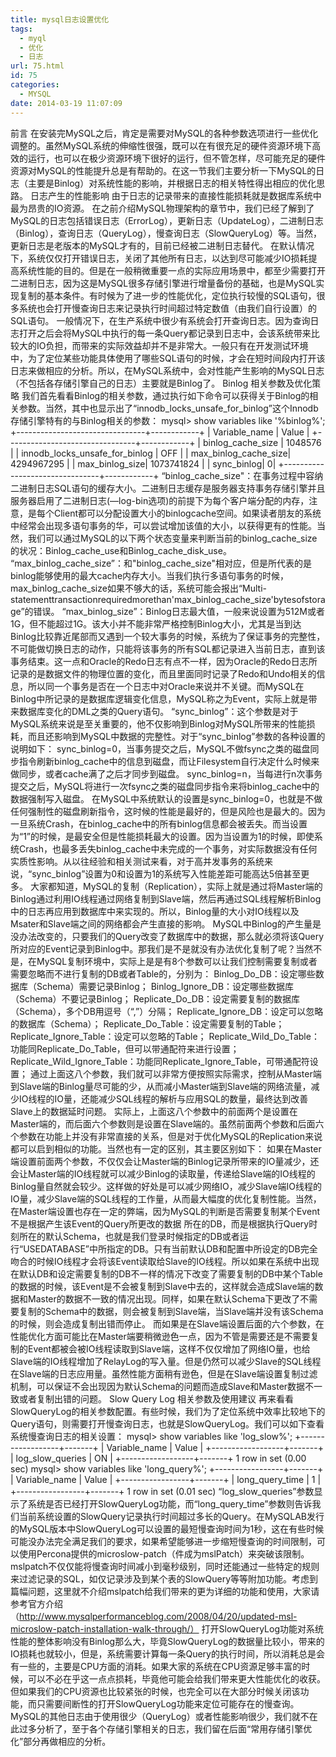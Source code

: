 ```yaml
---
title: mysql日志设置优化
tags:
  - myql
  - 优化
  - 日志
url: 75.html
id: 75
categories:
  - MYSQL
date: 2014-03-19 11:07:09
---
```


前言 在安装完MySQL之后，肯定是需要对MySQL的各种参数选项进行一些优化调整的。虽然MySQL系统的伸缩性很强，既可以在有很充足的硬件资源环境下高效的运行，也可以在极少资源环境下很好的运行，但不管怎样，尽可能充足的硬件资源对MySQL的性能提升总是有帮助的。在这一节我们主要分析一下MySQL的日志（主要是Binlog）对系统性能的影响，并根据日志的相关特性得出相应的优化思路。 日志产生的性能影响 由于日志的记录带来的直接性能损耗就是数据库系统中最为昂贵的IO资源。 在之前介绍MySQL物理架构的章节中，我们已经了解到了MySQL的日志包括错误日志（ErrorLog），更新日志（UpdateLog），二进制日志（Binlog），查询日志（QueryLog），慢查询日志（SlowQueryLog）等。当然，更新日志是老版本的MySQL才有的，目前已经被二进制日志替代。 在默认情况下，系统仅仅打开错误日志，关闭了其他所有日志，以达到尽可能减少IO损耗提高系统性能的目的。但是在一般稍微重要一点的实际应用场景中，都至少需要打开二进制日志，因为这是MySQL很多存储引擎进行增量备份的基础，也是MySQL实现复制的基本条件。有时候为了进一步的性能优化，定位执行较慢的SQL语句，很多系统也会打开慢查询日志来记录执行时间超过特定数值（由我们自行设置）的SQL语句。 一般情况下，在生产系统中很少有系统会打开查询日志。因为查询日志打开之后会将MySQL中执行的每一条Query都记录到日志中，会该系统带来比较大的IO负担，而带来的实际效益却并不是非常大。一般只有在开发测试环境中，为了定位某些功能具体使用了哪些SQL语句的时候，才会在短时间段内打开该日志来做相应的分析。所以，在MySQL系统中，会对性能产生影响的MySQL日志（不包括各存储引擎自己的日志）主要就是Binlog了。 Binlog 相关参数及优化策略 我们首先看看Binlog的相关参数，通过执行如下命令可以获得关于Binlog的相关参数。当然，其中也显示出了“innodb\_locks\_unsafe\_for\_binlog”这个Innodb存储引擎特有的与Binlog相关的参数： mysql> show variables like '%binlog%'; +--------------------------------+------------+ | Variable\_name | Value | +--------------------------------+------------+ | binlog\_cache\_size | 1048576 | | innodb\_locks\_unsafe\_for\_binlog | OFF | | max\_binlog\_cache\_size| 4294967295 | | max\_binlog\_size| 1073741824 | | sync\_binlog| 0| +--------------------------------+------------+ “binlog\_cache\_size"：在事务过程中容纳二进制日志SQL语句的缓存大小。二进制日志缓存是服务器支持事务存储引擎并且服务器启用了二进制日志(—log-bin选项)的前提下为每个客户端分配的内存，注意，是每个Client都可以分配设置大小的binlogcache空间。如果读者朋友的系统中经常会出现多语句事务的华，可以尝试增加该值的大小，以获得更有的性能。当然，我们可以通过MySQL的以下两个状态变量来判断当前的binlog\_cache\_size的状况：Binlog\_cache\_use和Binlog\_cache\_disk\_use。 “max\_binlog\_cache\_size”：和"binlog\_cache\_size"相对应，但是所代表的是binlog能够使用的最大cache内存大小。当我们执行多语句事务的时候，max\_binlog\_cache\_size如果不够大的话，系统可能会报出“Multi-statementtransactionrequiredmorethan'max\_binlog\_cache\_size'bytesofstorage”的错误。 “max\_binlog\_size”：Binlog日志最大值，一般来说设置为512M或者1G，但不能超过1G。该大小并不能非常严格控制Binlog大小，尤其是当到达Binlog比较靠近尾部而又遇到一个较大事务的时候，系统为了保证事务的完整性，不可能做切换日志的动作，只能将该事务的所有SQL都记录进入当前日志，直到该事务结束。这一点和Oracle的Redo日志有点不一样，因为Oracle的Redo日志所记录的是数据文件的物理位置的变化，而且里面同时记录了Redo和Undo相关的信息，所以同一个事务是否在一个日志中对Oracle来说并不关键。而MySQL在Binlog中所记录的是数据库逻辑变化信息，MySQL称之为Event，实际上就是带来数据库变化的DML之类的Query语句。 “sync\_binlog”：这个参数是对于MySQL系统来说是至关重要的，他不仅影响到Binlog对MySQL所带来的性能损耗，而且还影响到MySQL中数据的完整性。对于“sync\_binlog”参数的各种设置的说明如下： sync\_binlog=0，当事务提交之后，MySQL不做fsync之类的磁盘同步指令刷新binlog\_cache中的信息到磁盘，而让Filesystem自行决定什么时候来做同步，或者cache满了之后才同步到磁盘。 sync\_binlog=n，当每进行n次事务提交之后，MySQL将进行一次fsync之类的磁盘同步指令来将binlog\_cache中的数据强制写入磁盘。 在MySQL中系统默认的设置是sync\_binlog=0，也就是不做任何强制性的磁盘刷新指令，这时候的性能是最好的，但是风险也是最大的。因为一旦系统Crash，在binlog\_cache中的所有binlog信息都会被丢失。而当设置为“1”的时候，是最安全但是性能损耗最大的设置。因为当设置为1的时候，即使系统Crash，也最多丢失binlog\_cache中未完成的一个事务，对实际数据没有任何实质性影响。从以往经验和相关测试来看，对于高并发事务的系统来说，“sync\_binlog”设置为0和设置为1的系统写入性能差距可能高达5倍甚至更多。 大家都知道，MySQL的复制（Replication），实际上就是通过将Master端的Binlog通过利用IO线程通过网络复制到Slave端，然后再通过SQL线程解析Binlog中的日志再应用到数据库中来实现的。所以，Binlog量的大小对IO线程以及Msater和Slave端之间的网络都会产生直接的影响。 MySQL中Binlog的产生量是没办法改变的，只要我们的Query改变了数据库中的数据，那么就必须将该Query所对应的Event记录到Binlog中。那我们是不是就没有办法优化复制了呢？当然不是，在MySQL复制环境中，实际上是是有8个参数可以让我们控制需要复制或者需要忽略而不进行复制的DB或者Table的，分别为： Binlog\_Do\_DB：设定哪些数据库（Schema）需要记录Binlog； Binlog\_Ignore\_DB：设定哪些数据库（Schema）不要记录Binlog； Replicate\_Do\_DB：设定需要复制的数据库（Schema），多个DB用逗号（“,”）分隔； Replicate\_Ignore\_DB：设定可以忽略的数据库（Schema）； Replicate\_Do\_Table：设定需要复制的Table； Replicate\_Ignore\_Table：设定可以忽略的Table； Replicate\_Wild\_Do\_Table：功能同Replicate\_Do\_Table，但可以带通配符来进行设置； Replicate\_Wild\_Ignore\_Table：功能同Replicate\_Ignore\_Table，可带通配符设置； 通过上面这八个参数，我们就可以非常方便按照实际需求，控制从Master端到Slave端的Binlog量尽可能的少，从而减小Master端到Slave端的网络流量，减少IO线程的IO量，还能减少SQL线程的解析与应用SQL的数量，最终达到改善Slave上的数据延时问题。 实际上，上面这八个参数中的前面两个是设置在Master端的，而后面六个参数则是设置在Slave端的。虽然前面两个参数和后面六个参数在功能上并没有非常直接的关系，但是对于优化MySQL的Replication来说都可以启到相似的功能。当然也有一定的区别，其主要区别如下： 如果在Master端设置前面两个参数，不仅仅会让Master端的Binlog记录所带来的IO量减少，还会让Master端的IO线程就可以减少Binlog的读取量，传递给Slave端的IO线程的Binlog量自然就会较少。这样做的好处是可以减少网络IO，减少Slave端IO线程的IO量，减少Slave端的SQL线程的工作量，从而最大幅度的优化复制性能。当然，在Master端设置也存在一定的弊端，因为MySQL的判断是否需要复制某个Event不是根据产生该Event的Query所更改的数据 所在的DB，而是根据执行Query时刻所在的默认Schema，也就是我们登录时候指定的DB或者运行“USEDATABASE”中所指定的DB。只有当前默认DB和配置中所设定的DB完全吻合的时候IO线程才会将该Event读取给Slave的IO线程。所以如果在系统中出现在默认DB和设定需要复制的DB不一样的情况下改变了需要复制的DB中某个Table的数据的时候，该Event是不会被复制到Slave中去的，这样就会造成Slave端的数据和Master的数据不一致的情况出现。同样，如果在默认Schema下更改了不需要复制的Schema中的数据，则会被复制到Slave端，当Slave端并没有该Schema的时候，则会造成复制出错而停止。 而如果是在Slave端设置后面的六个参数，在性能优化方面可能比在Master端要稍微逊色一点，因为不管是需要还是不需要复制的Event都被会被IO线程读取到Slave端，这样不仅仅增加了网络IO量，也给Slave端的IO线程增加了RelayLog的写入量。但是仍然可以减少Slave的SQL线程在Slave端的日志应用量。虽然性能方面稍有逊色，但是在Slave端设置复制过滤机制，可以保证不会出现因为默认Schema的问题而造成Slave和Master数据不一致或者复制出错的问题。 Slow Query Log 相关参数及使用建议 再来看看SlowQueryLog的相关参数配置。有些时候，我们为了定位系统中效率比较地下的Query语句，则需要打开慢查询日志，也就是SlowQueryLog。我们可以如下查看系统慢查询日志的相关设置： mysql> show variables like 'log\_slow%'; +------------------+-------+ | Variable\_name | Value | +------------------+-------+ | log\_slow\_queries | ON | +------------------+-------+ 1 row in set (0.00 sec) mysql> show variables like 'long\_query%'; +-----------------+-------+ | Variable\_name | Value | +-----------------+-------+ | long\_query\_time | 1 | +-----------------+-------+ 1 row in set (0.01 sec) “log\_slow\_queries”参数显示了系统是否已经打开SlowQueryLog功能，而“long\_query_time”参数则告诉我们当前系统设置的SlowQuery记录执行时间超过多长的Query。在MySQLAB发行的MySQL版本中SlowQueryLog可以设置的最短慢查询时间为1秒，这在有些时候可能没办法完全满足我们的要求，如果希望能够进一步缩短慢查询的时间限制，可以使用Percona提供的microslow-patch（件成为mslPatch）来突破该限制。mslpatch不仅仅能将慢查询时间减小到毫秒级别，同时还能通过一些特定的规则来过滤记录的SQL，如仅记录涉及到某个表的SlowQuery等等附加功能。考虑到篇幅问题，这里就不介绍mslpatch给我们带来的更为详细的功能和使用，大家请参考官方介绍（http://www.mysqlperformanceblog.com/2008/04/20/updated-msl-microslow-patch-installation-walk-through/） 打开SlowQueryLog功能对系统性能的整体影响没有Binlog那么大，毕竟SlowQueryLog的数据量比较小，带来的IO损耗也就较小，但是，系统需要计算每一条Query的执行时间，所以消耗总是会有一些的，主要是CPU方面的消耗。如果大家的系统在CPU资源足够丰富的时候，可以不必在乎这一点点损耗，毕竟他可能会给我们带来更大性能优化的收获。但如果我们的CPU资源也比较紧张的时候，也完全可以在大部分时候关闭该功能，而只需要间断性的打开SlowQueryLog功能来定位可能存在的慢查询。 MySQL的其他日志由于使用很少（QueryLog）或者性能影响很少，我们就不在此过多分析了，至于各个存储引擎相关的日志，我们留在后面“常用存储引擎优化”部分再做相应的分析。